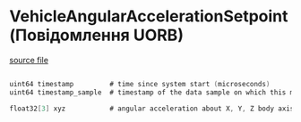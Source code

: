 # VehicleAngularAccelerationSetpoint (Повідомлення UORB)

[source file](https://github.com/PX4/PX4-Autopilot/blob/main/msg/VehicleAngularAccelerationSetpoint.msg)

```c

uint64 timestamp         # time since system start (microseconds)
uint64 timestamp_sample  # timestamp of the data sample on which this message is based (microseconds)

float32[3] xyz           # angular acceleration about X, Y, Z body axis in rad/s^2

```
